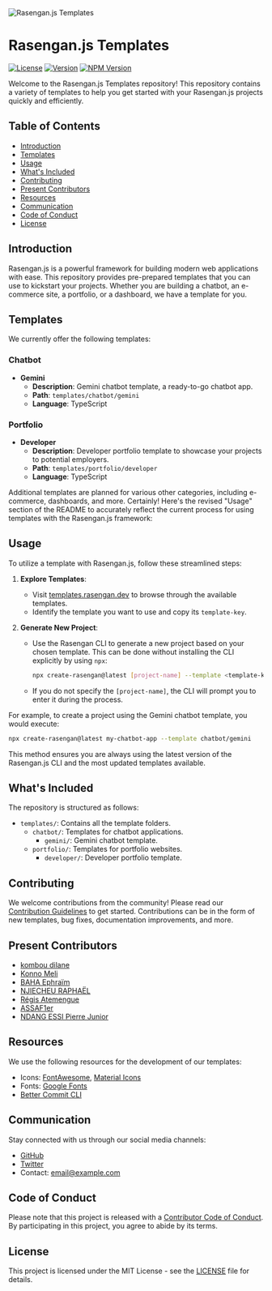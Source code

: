


<img src="https://github.com/rasengan-dev/rasenganjs/raw/main/assets/cards/1.png" alt="Rasengan.js Templates" />

# Rasengan.js Templates

[![License](https://img.shields.io/badge/license-MIT-green.svg)](LICENSE)
[![Version](https://img.shields.io/badge/version-1.0.0-blue.svg)](package.json)
[![NPM Version](https://img.shields.io/npm/v/rasengan.svg)](https://www.npmjs.com/package/rasengan)

Welcome to the Rasengan.js Templates repository! This repository contains a variety of templates to help you get started with your Rasengan.js projects quickly and efficiently.

## Table of Contents

- [Introduction](#introduction)
- [Templates](#templates)
- [Usage](#usage)
- [What's Included](#whats-included)
- [Contributing](#contributing)
- [Present Contributors](#present-contributors)
- [Resources](#resources)
- [Communication](#communication)
- [Code of Conduct](#code-of-conduct)
- [License](#license)

## Introduction

Rasengan.js is a powerful framework for building modern web applications with ease. This repository provides pre-prepared templates that you can use to kickstart your projects. Whether you are building a chatbot, an e-commerce site, a portfolio, or a dashboard, we have a template for you.

## Templates

We currently offer the following templates:

### Chatbot
- **Gemini**
  - **Description**: Gemini chatbot template, a ready-to-go chatbot app.
  - **Path**: `templates/chatbot/gemini`
  - **Language**: TypeScript

### Portfolio
- **Developer**
  - **Description**: Developer portfolio template to showcase your projects to potential employers.
  - **Path**: `templates/portfolio/developer`
  - **Language**: TypeScript

Additional templates are planned for various other categories, including e-commerce, dashboards, and more.
Certainly! Here's the revised "Usage" section of the README to accurately reflect the current process for using templates with the Rasengan.js framework:



## Usage

To utilize a template with Rasengan.js, follow these streamlined steps:

1. **Explore Templates**:
   - Visit [templates.rasengan.dev](https://templates.rasengan.dev) to browse through the available templates.
   - Identify the template you want to use and copy its `template-key`.

2. **Generate New Project**:
   - Use the Rasengan CLI to generate a new project based on your chosen template. This can be done without installing the CLI explicitly by using `npx`:

     ```bash
     npx create-rasengan@latest [project-name] --template <template-key>
     ```

   - If you do not specify the `[project-name]`, the CLI will prompt you to enter it during the process.

For example, to create a project using the Gemini chatbot template, you would execute:

```bash
npx create-rasengan@latest my-chatbot-app --template chatbot/gemini
```

This method ensures you are always using the latest version of the Rasengan.js CLI and the most updated templates available.



## What's Included

The repository is structured as follows:
- `templates/`: Contains all the template folders.
  - `chatbot/`: Templates for chatbot applications.
    - `gemini/`: Gemini chatbot template.
  - `portfolio/`: Templates for portfolio websites.
    - `developer/`: Developer portfolio template.

## Contributing

We welcome contributions from the community! Please read our [Contribution Guidelines](https://github.com/rasengan-dev/rasenganjs-examples/blob/docs/%234-project-documentation/.github/ISSUE_TEMPLATE/CONTRIBUTING.md) to get started. Contributions can be in the form of new templates, bug fixes, documentation improvements, and more.

## Present Contributors

- [kombou dilane](https://github.com/dilane3)
- [Konno Meli](https://github.com/konnofuente)
- [BAHA Ephraïm](https://github.com/jeansamist)
- [NJIECHEU RAPHAËL](https://github.com/Njiecheu)
- [Régis Atemengue](https://github.com/atemengue)
- [ASSAF1er](https://github.com/ASSAF1er)
- [NDANG ESSI Pierre Junior](https://github.com/EssiJunior)

## Resources

We use the following resources for the development of our templates:
- Icons: [FontAwesome](https://fontawesome.com/), [Material Icons](https://material.io/resources/icons/)
- Fonts: [Google Fonts](https://fonts.google.com/)
- [Better Commit CLI](https://github.com/Everduin94/better-commits)

## Communication

Stay connected with us through our social media channels:
- [GitHub](https://github.com/rasengan-dev/rasenganjs/discussions)
- [Twitter](https://twitter.com/rasenganjs)
- Contact: [email@example.com](mailto:email@example.com)

## Code of Conduct

Please note that this project is released with a [Contributor Code of Conduct](https://github.com/rasengan-dev/rasenganjs-examples/blob/docs/%234-project-documentation/.github/ISSUE_TEMPLATE/CONTRIBUTING.md). By participating in this project, you agree to abide by its terms.

## License

This project is licensed under the MIT License - see the [LICENSE](LICENSE) file for details.
